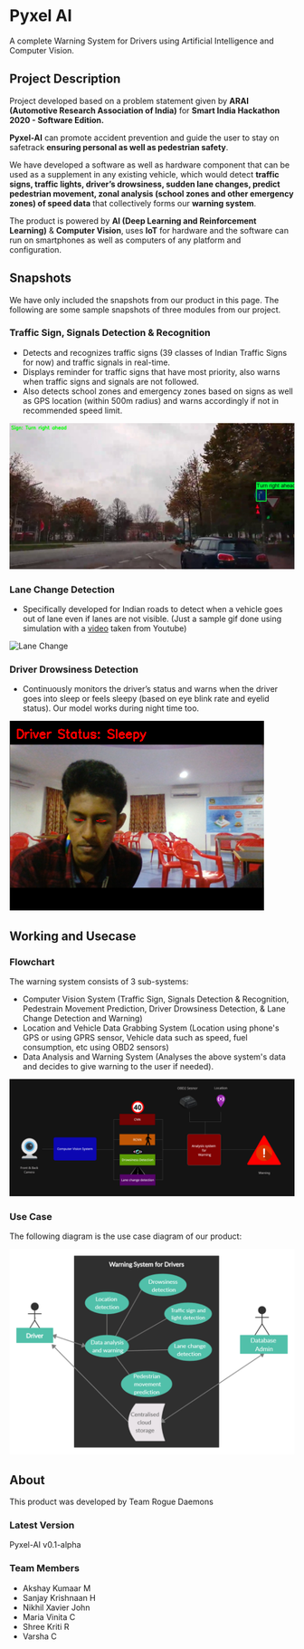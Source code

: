 # Pyxel AI

A complete Warning System for Drivers using Artificial Intelligence and Computer Vision.

## Project Description

Project developed based on a problem statement given by **ARAI (Automotive Research Association of India)** for **Smart India Hackathon 2020 - Software Edition.**

**Pyxel-AI** can promote accident prevention and guide the user to stay on safetrack **ensuring personal as well as pedestrian safety**.

We have developed a software as well as hardware component that can be used as a supplement in any existing vehicle, which would detect **traffic signs, traffic lights, driver’s drowsiness, sudden lane changes, predict pedestrian movement, zonal analysis (school zones and other emergency zones) of speed data** that collectively forms our **warning system**. 

The product is powered by **AI (Deep Learning and Reinforcement Learning)** & **Computer Vision**, uses **IoT** for hardware and the software can run on smartphones as well as computers of any platform and configuration.

## Snapshots

We have only included the snapshots from our product in this page. The following are some sample snapshots of three modules from our project. 

### Traffic Sign, Signals Detection & Recognition

* Detects and recognizes traffic signs (39 classes of Indian Traffic Signs for now) and traffic signals in real-time.
* Displays reminder for traffic signs that have most priority, also warns when traffic signs and signals are not followed.
* Also detects school zones and emergency zones based on signs as well as GPS location (within 500m radius)  and warns accordingly if not in recommended speed limit.

![Traffic Sign and Light](images/traffic.png)

### Lane Change Detection

* Specifically developed for Indian roads to detect when a vehicle goes out of lane even if lanes are not visible. (Just a sample gif done using simulation with a [video](https://www.youtube.com/watch?v=430xUtcvFFE&t=10s) taken from Youtube)

![Lane Change](images/lane.gif)

### Driver Drowsiness Detection

* Continuously monitors the driver’s status and warns when the driver goes into sleep or feels sleepy (based on eye blink rate and eyelid status). Our model works during night time too.

![Drowsiness](images/drowsy.png)

## Working and Usecase

### Flowchart

The warning system consists of 3 sub-systems:

* Computer Vision System (Traffic Sign, Signals Detection & Recognition, Pedestrain Movement Prediction, Driver Drowsiness Detection, & Lane Change Detection and Warning)
* Location and Vehicle Data Grabbing System (Location using phone's GPS or using GPRS sensor, Vehicle data such as speed, fuel consumption, etc using OBD2 sensors)
* Data Analysis and Warning System (Analyses the above system's data and decides to give warning to the user if needed).

![Flow Chart](images/flow.png)

### Use Case 

The following diagram is the use case diagram of our product:

![Use Case](images/use_case.png)

## About

This product was developed by Team Rogue Daemons

### Latest Version

Pyxel-AI v0.1-alpha

### Team Members

* Akshay Kumaar M
* Sanjay Krishnaan H
* Nikhil Xavier John
* Maria Vinita C
* Shree Kriti R
* Varsha C